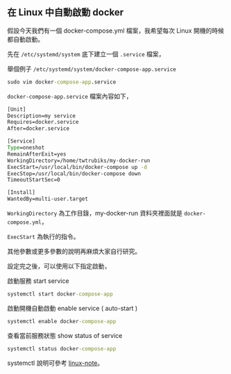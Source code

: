 ## 在 Linux 中自動啟動 docker

假設今天我們有一個 docker-compose.yml 檔案，我希望每次 Linux 開機的時候都自動啟動。

先在 `/etc/systemd/system` 底下建立一個 `.service` 檔案，

舉個例子 `/etc/systemd/system/docker-compose-app.service`

```cmd
sudo vim docker-compose-app.service
```

`docker-compose-app.service` 檔案內容如下，

```cmd
[Unit]
Description=my service
Requires=docker.service
After=docker.service

[Service]
Type=oneshot
RemainAfterExit=yes
WorkingDirectory=/home/twtrubiks/my-docker-run
ExecStart=/usr/local/bin/docker-compose up -d
ExecStop=/usr/local/bin/docker-compose down
TimeoutStartSec=0

[Install]
WantedBy=multi-user.target
```

`WorkingDirectory` 為工作目錄，my-docker-run 資料夾裡面就是 `docker-compose.yml`，

`ExecStart` 為執行的指令。

其他參數或更多參數的說明再麻煩大家自行研究。

設定完之後，可以使用以下指定啟動，

啟動服務 start service

```cmd
systemctl start docker-compose-app
```

啟動開機自動啟動 enable service ( auto-start )

```cmd
systemctl enable docker-compose-app
```

查看當前服務狀態 show status of service

```cmd
systemctl status docker-compose-app
```

systemctl 說明可參考 [linux-note](https://github.com/twtrubiks/linux-note/tree/master/systemctl-tutorial)。